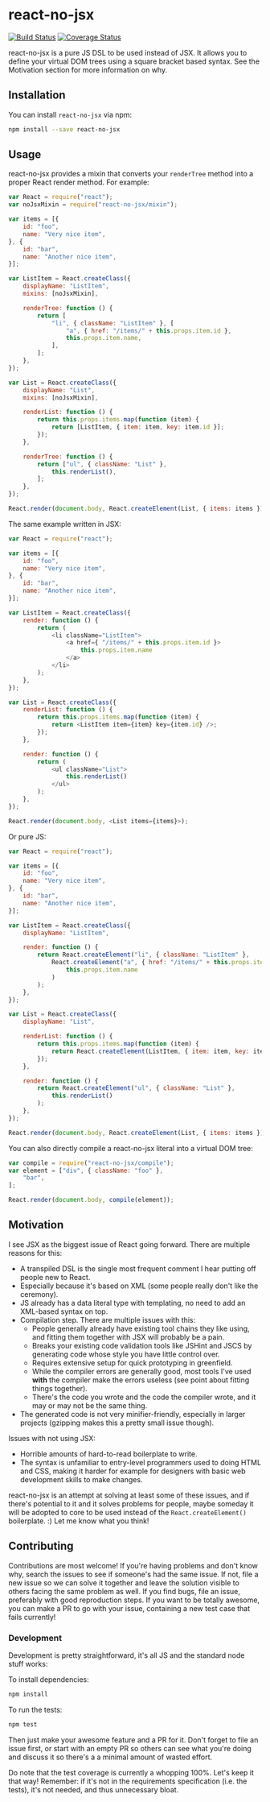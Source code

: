 # react-no-jsx

[![Build Status](https://travis-ci.org/jussi-kalliokoski/react-no-jsx.svg?branch=master)](https://travis-ci.org/jussi-kalliokoski/react-no-jsx)
[![Coverage Status](https://img.shields.io/coveralls/jussi-kalliokoski/react-no-jsx.svg)](https://coveralls.io/r/jussi-kalliokoski/react-no-jsx)

react-no-jsx is a pure JS DSL to be used instead of JSX. It allows you to define your virtual DOM trees using a square bracket based syntax. See the Motivation section for more information on why.

## Installation

You can install `react-no-jsx` via npm:

```sh
npm install --save react-no-jsx
```

## Usage

react-no-jsx provides a mixin that converts your `renderTree` method into a proper React render method. For example:

```js
var React = require("react");
var noJsxMixin = require("react-no-jsx/mixin");

var items = [{
    id: "foo",
    name: "Very nice item",
}, {
    id: "bar",
    name: "Another nice item",
}];

var ListItem = React.createClass({
    displayName: "ListItem",
    mixins: [noJsxMixin],

    renderTree: function () {
        return [
            "li", { className: "ListItem" }, [
                "a", { href: "/items/" + this.props.item.id },
                this.props.item.name,
            ],
        ];
    },
});

var List = React.createClass({
    displayName: "List",
    mixins: [noJsxMixin],

    renderList: function () {
        return this.props.items.map(function (item) {
            return [ListItem, { item: item, key: item.id }];
        });
    },

    renderTree: function () {
        return ["ul", { className: "List" },
            this.renderList(),
        ];
    },
});

React.render(document.body, React.createElement(List, { items: items }));
```

The same example written in JSX:

```js
var React = require("react");

var items = [{
    id: "foo",
    name: "Very nice item",
}, {
    id: "bar",
    name: "Another nice item",
}];

var ListItem = React.createClass({
    render: function () {
        return (
            <li className="ListItem">
                <a href={ "/items/" + this.props.item.id }>
                    this.props.item.name
                </a>
            </li>
        );
    },
});

var List = React.createClass({
    renderList: function () {
        return this.props.items.map(function (item) {
            return <ListItem item={item} key={item.id} />;
        });
    },

    render: function () {
        return (
            <ul className="List">
                this.renderList()
            </ul>
        );
    },
});

React.render(document.body, <List items={items}>);
```

Or pure JS:

```js
var React = require("react");

var items = [{
    id: "foo",
    name: "Very nice item",
}, {
    id: "bar",
    name: "Another nice item",
}];

var ListItem = React.createClass({
    displayName: "ListItem",

    render: function () {
        return React.createElement("li", { className: "ListItem" },
            React.createElement("a", { href: "/items/" + this.props.item.id },
                this.props.item.name
            )
        );
    },
});

var List = React.createClass({
    displayName: "List",

    renderList: function () {
        return this.props.items.map(function (item) {
            return React.createElement(ListItem, { item: item, key: item.id });
        });
    },

    render: function () {
        return React.createElement("ul", { className: "List" },
            this.renderList()
        );
    },
});

React.render(document.body, React.createElement(List, { items: items }));
```

You can also directly compile a react-no-jsx literal into a virtual DOM tree:

```js
var compile = require("react-no-jsx/compile");
var element = ["div", { className: "foo" },
    "bar",
];

React.render(document.body, compile(element));
```

## Motivation

I see JSX as the biggest issue of React going forward. There are multiple reasons for this:

* A transpiled DSL is the single most frequent comment I hear putting off people new to React.
* Especially because it's based on XML (some people really don't like the ceremony).
* JS already has a data literal type with templating, no need to add an XML-based syntax on top.
* Compilation step. There are multiple issues with this:
  - People generally already have existing tool chains they like using, and fitting them together with JSX will probably be a pain.
  - Breaks your existing code validation tools like JSHint and JSCS by generating code whose style you have little control over.
  - Requires extensive setup for quick prototyping in greenfield.
  - While the compiler errors are generally good, most tools I've used **with** the compiler make the errors useless (see point about fitting things together).
  - There's the code you wrote and the code the compiler wrote, and it may or may not be the same thing.
* The generated code is not very minifier-friendly, especially in larger projects (gzipping makes this a pretty small issue though).

Issues with not using JSX:

* Horrible amounts of hard-to-read boilerplate to write.
* The syntax is unfamiliar to entry-level programmers used to doing HTML and CSS, making it harder for example for designers with basic web development skills to make changes.

react-no-jsx is an attempt at solving at least some of these issues, and if there's potential to it and it solves problems for people, maybe someday it will be adopted to core to be used instead of the `React.createElement()` boilerplate. :) Let me know what you think!

## Contributing

Contributions are most welcome! If you're having problems and don't know why, search the issues to see if someone's had the same issue. If not, file a new issue so we can solve it together and leave the solution visible to others facing the same problem as well. If you find bugs, file an issue, preferably with good reproduction steps. If you want to be totally awesome, you can make a PR to go with your issue, containing a new test case that fails currently!

### Development

Development is pretty straightforward, it's all JS and the standard node stuff works:

To install dependencies:

```sh
npm install
```

To run the tests:

```sh
npm test
```

Then just make your awesome feature and a PR for it. Don't forget to file an issue first, or start with an empty PR so others can see what you're doing and discuss it so there's a a minimal amount of wasted effort.

Do note that the test coverage is currently a whopping 100%. Let's keep it that way! Remember: if it's not in the requirements specification (i.e. the tests), it's not needed, and thus unnecessary bloat.
